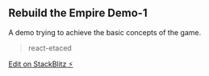 ## Rebuild the Empire Demo-1

A demo trying to achieve the basic concepts of the game.

> react-etaced

[Edit on StackBlitz ⚡️](https://stackblitz.com/edit/react-etaced)